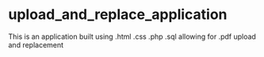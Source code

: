 # upload_and_replace_application
This is an application built using .html .css .php .sql allowing for .pdf upload and replacement
